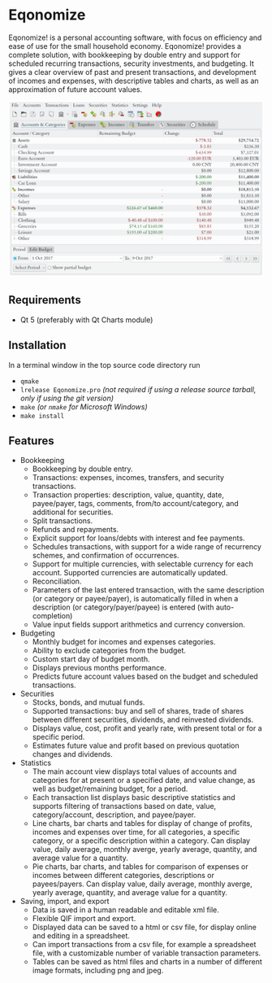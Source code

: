 # Eqonomize
Eqonomize! is a personal accounting software, with focus on efficiency and ease of use for the small household economy. Eqonomize! provides a complete solution, with bookkeeping by double entry and support for scheduled recurring transactions, security investments, and budgeting. It gives a clear overview of past and present transactions, and development of incomes and expenses, with descriptive tables and charts, as well as an approximation of future account values.

![Image of Eqonomize](https://github.com/Eqonomize/eqonomize.github.io/blob/master/images/accounts.png?raw=true)

## Requirements
* Qt 5 (preferably with Qt Charts module)

## Installation
In a terminal window in the top source code directory run
* `qmake`
* `lrelease Eqonomize.pro` *(not required if using a release source tarball, only if using the git version)*
* `make` *(or `nmake` for Microsoft Windows)*
* `make install`

## Features
* Bookkeeping
  * Bookkeeping by double entry.
  * Transactions: expenses, incomes, transfers, and security transactions.
  * Transaction properties: description, value, quantity, date, payee/payer, tags, comments, from/to account/category, and additional for securities.
  * Split transactions.
  * Refunds and repayments.
  * Explicit support for loans/debts with interest and fee payments.
  * Schedules transactions, with support for a wide range of recurrency schemes, and confirmation of occurrences.
  * Support for multiple currencies, with selectable currency for each account. Supported currencies are automatically updated.
  * Reconciliation.
  * Parameters of the last entered transaction, with the same description (or category or payee/payer), is automatically filled in when a description (or category/payer/payee) is entered (with auto-completion)
  * Value input fields support arithmetics and currency conversion.
* Budgeting
  * Monthly budget for incomes and expenses categories.
  * Ability to exclude categories from the budget.
  * Custom start day of budget month.
  * Displays previous months performance.
  * Predicts future account values based on the budget and scheduled transactions.
* Securities
  * Stocks, bonds, and mutual funds.
  * Supported transactions: buy and sell of shares, trade of shares between different securities, dividends, and reinvested dividends.
  * Displays value, cost, profit and yearly rate, with present total or for a specific period.
  * Estimates future value and profit based on previous quotation changes and dividends.
* Statistics
  * The main account view displays total values of accounts and categories for at present or a specified date, and value change, as well as budget/remaining budget, for a period.
  * Each transaction list displays basic descriptive statistics and supports filtering of transactions based on date, value, category/account, description, and payee/payer.
  * Line charts, bar charts and tables for display of change of profits, incomes and expenses over time, for all categories, a specific category, or a specific description within a category. Can display value, daily average, monthly averge, yearly average, quantity, and average value for a quantity.
  * Pie charts, bar charts, and tables for comparison of expenses or incomes between different categories, descriptions or payees/payers. Can display value, daily average, monthly averge, yearly average, quantity, and average value for a quantity.
* Saving, import, and export
  * Data is saved in a human readable and editable xml file.
  * Flexible QIF import and export.
  * Displayed data can be saved to a html or csv file, for display online and editing in a spreadsheet.
  * Can import transactions from a csv file, for example a spreadsheet file, with a customizable number of variable transaction parameters.
  * Tables can be saved as html files and charts in a number of different image formats, including png and jpeg.

